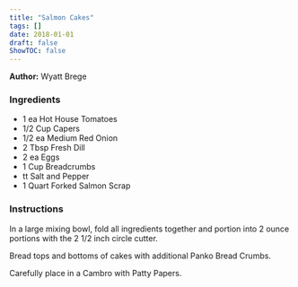 ```yaml
---
title: "Salmon Cakes"
tags: []
date: 2018-01-01
draft: false
ShowTOC: false
---
```


**Author:** Wyatt Brege



### Ingredients

-   1 ea Hot House Tomatoes
-   1/2 Cup Capers
-   1/2 ea Medium Red Onion
-   2 Tbsp Fresh Dill
-   2 ea Eggs
-   1 Cup Breadcrumbs
-   tt Salt and Pepper
-   1 Quart Forked Salmon Scrap

### Instructions 

In a large mixing bowl, fold all ingredients together and portion into 2
ounce portions with the 2 1/2 inch circle cutter.

Bread tops and bottoms of cakes with additional Panko Bread Crumbs.

Carefully place in a Cambro with Patty Papers.
